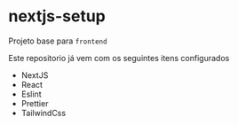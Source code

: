 # nextjs-setup

Projeto base para `frontend`

Este repositorio já vem com os seguintes itens configurados

- NextJS
- React
- Eslint
- Prettier
- TailwindCss
